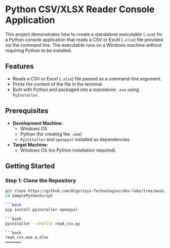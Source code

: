 
# Python CSV/XLSX Reader Console Application

This project demonstrates how to create a standalone executable (`.exe`) for a Python console application that reads a CSV or Excel (`.xlsx`) file provided via the command line. The executable runs on a Windows machine without requiring Python to be installed.

## Features

- Reads a CSV or Excel (`.xlsx`) file passed as a command-line argument.
- Prints the content of the file in the terminal.
- Built with Python and packaged into a standalone `.exe` using `PyInstaller`.

## Prerequisites

- **Development Machine:**
  - Windows OS
  - Python (for creating the `.exe`)
  - `PyInstaller` and `openpyxl` installed as dependencies.
- **Target Machine:**
  - Windows OS (no Python installation required).

## Getting Started

### Step 1: Clone the Repository

```bash
git clone https://github.com/Algorisys-Technologies/dev-labs/tree/main/Roshan-Mundekar/SamplePythonScript
cd SamplePythonScript

```bash
pip install pyinstaller openpyxl

```bash
pyinstaller --onefile read_csv.py

```bash
read_csv.exe a.xlsx
=======


